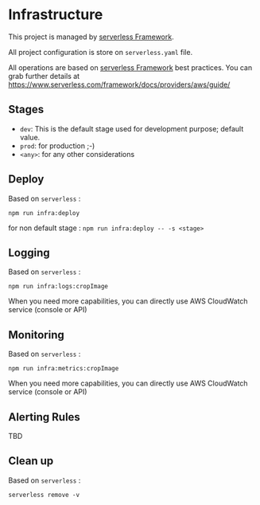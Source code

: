 # Infrastructure

This project is managed by [serverless Framework](https://www.serverless.com/).

All project configuration is store on `serverless.yaml` file.

All operations are based on [serverless Framework](https://www.serverless.com/) best practices.
You can grab further details at https://www.serverless.com/framework/docs/providers/aws/guide/


## Stages

* `dev`: This is the default stage used for development purpose; default value.
* `prod`: for production ;-)
* `<any>`: for any other considerations

## Deploy

Based on `serverless` :

`npm run infra:deploy`

for non default stage : `npm run infra:deploy -- -s <stage>`

## Logging

Based on `serverless` :

`npm run infra:logs:cropImage`

When you need more capabilities, you can directly use AWS CloudWatch service (console or API)

## Monitoring

Based on `serverless` :

`npm run infra:metrics:cropImage`

When you need more capabilities, you can directly use AWS CloudWatch service (console or API)

## Alerting Rules

TBD

## Clean up

Based on `serverless` :

`serverless remove -v`
